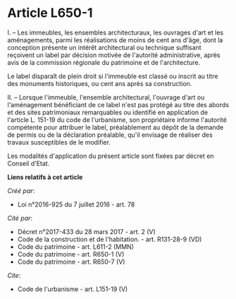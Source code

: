 # Article L650-1

I. – Les immeubles, les ensembles architecturaux, les ouvrages d'art et les aménagements, parmi les réalisations de moins de
cent ans d'âge, dont la conception présente un intérêt architectural ou technique suffisant reçoivent un label par décision
motivée de l'autorité administrative, après avis de la commission régionale du patrimoine et de l'architecture.

Le label disparaît de plein droit si l'immeuble est classé ou inscrit au titre des monuments historiques, ou cent ans après
sa construction.

II. – Lorsque l'immeuble, l'ensemble architectural, l'ouvrage d'art ou l'aménagement bénéficiant de ce label n'est pas
protégé au titre des abords et des sites patrimoniaux remarquables ou identifié en application de l'article L. 151-19 du code
de l'urbanisme, son propriétaire informe l'autorité compétente pour attribuer le label, préalablement au dépôt de la demande
de permis ou de la déclaration préalable, qu'il envisage de réaliser des travaux susceptibles de le modifier.

Les modalités d'application du présent article sont fixées par décret en Conseil d'Etat.

**Liens relatifs à cet article**

_Créé par_:

  - Loi n°2016-925 du 7 juillet 2016 - art. 78

_Cité par_:

  - Décret n°2017-433 du 28 mars 2017 - art. 2 (V)
  - Code de la construction et de l'habitation. - art. R131-28-9 (VD)
  - Code du patrimoine - art. L611-2 (MMN)
  - Code du patrimoine - art. R650-1 (V)
  - Code du patrimoine - art. R650-7 (V)

_Cite_:

  - Code de l'urbanisme - art. L151-19 (V)
